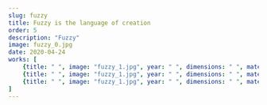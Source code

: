 ```yaml
---
slug: fuzzy
title: Fuzzy is the language of creation
order: 5
description: "Fuzzy"
image: fuzzy_0.jpg
date: 2020-04-24
works: [
	{title: " ", image: "fuzzy_1.jpg", year: " ", dimensions: " ", materials: " "},
	{title: " ", image: "fuzzy_1.jpg", year: " ", dimensions: " ", materials: " "},
	{title: " ", image: "fuzzy_1.jpg", year: " ", dimensions: " ", materials: " "}
]
---
```

